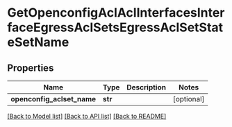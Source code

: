 # GetOpenconfigAclAclInterfacesInterfaceEgressAclSetsEgressAclSetStateSetName

## Properties
Name | Type | Description | Notes
------------ | ------------- | ------------- | -------------
**openconfig_aclset_name** | **str** |  | [optional] 

[[Back to Model list]](../README.md#documentation-for-models) [[Back to API list]](../README.md#documentation-for-api-endpoints) [[Back to README]](../README.md)


